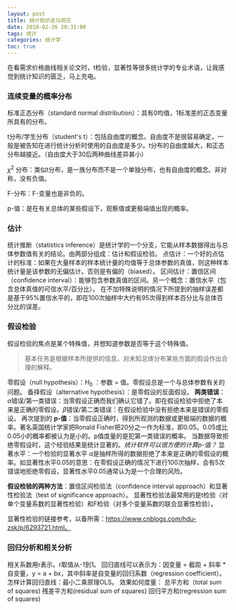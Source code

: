 ```yaml
---
layout: post
title: 统计知识走马观花
date: 2018-02-26 20:31:00
tags: 统计
categories: 统计学
toc: true
---
```


在看需求价格曲线相关论文时，t检验，显著性等很多统计学的专业术语，让我感觉到统计知识的匮乏，马上充电。
<!--more-->

### 连续变量的概率分布
标准正态分布（standard normal distribution）：具有0均值，1标准差的正态变量所具有的分布。

t分布/学生分布（student's t）：包括自由度的概念。自由度不是很容易确定，一般是被告知在进行统计分析时使用的自由度是多少。t分布的自由度越大，和正态分布越接近。（自由度大于30后两种曲线差异甚小）

$\chi^2$ 分布：类似t分布，是一族分布而不是一个单独分布，也有自由度的概念。非对称，没有负值。

F-分布：F-变量也是非负的。

p-值：是在有关总体的某些假设下，观察值或更极端值出现的概率。

### 估计
统计推断（statistics inference）是统计学的一个分支，它能从样本数据得出与总体参数值有关的结论。由两部分组成：估计和假设检验。
点估计：一个好的点估计的标准：如果在大量样本的样本统计量的均值等于总体参数的真值，则这种样本统计量是该参数的无偏估计。否则是有偏的（biased）。
区间估计：置信区间（confidence interval）：能够包含参数真值的区间。另一个概念：置信水平（包含总体真值的可信水平/百分比）。
在不加特殊说明的情况下所提到的抽样误差都是基于95%置信水平的，即在100次抽样中大约有95次得到样本百分比与总体百分比的误差。

### 假设检验
假设检验的焦点是某个特殊值，并想知道参数是否等于这个特殊值。
> 基本任务是根据样本所提供的信息，对未知总体分布某些方面的假设作出合理的解释。

零假设（null hypothesis）：$H_0$ ：参数 = 值。零假设总是一个与总体参数有关的问题。
备择假设（alternative hypothesis）：是零假设的反面假设。
**两类错误**：$\alpha$错误/第一类错误：当零假设正确而我们确认它错了。即在假设检验中拒绝了本来是正确的零假设。$\beta$错误/第二类错误：在假设检验中没有拒绝本来是错误的零假设。
再次提到的 **p-值**：当零假设正确时，得到所观测的数据或更极端的数据的概率。著名英国统计学家把Ronald Fisher把20分之一作为标准，即0.05。0.05或比0.05小的概率都被认为是小的。p值度量的是犯第一类错误的概率。
当数据导致拒绝零假设时，这个经验结果是统计显著的。*统计软件可以很方便的计算p-值？*
显著水平：一个检验的显著水平 $\alpha$是抽样所得的数据拒绝了本来是正确的零假设的概率。如显著性水平0.05的意思：在零假设正确的情况下进行100次抽样，会有5次错误地拒绝零假设，显著性水平0.05通常认为是一个合理的风险。

**假设检验的两种方法**：置信区间检验法（confidence interval approach）和显著性检验法（test of significance approach）。
显著性检验法最常用的是t检验（对单个变量系数的显著性检验）和F检验（对多个变量系数的联合显著性检验）。

显著性检验的链接参考，以备所需：https://www.cnblogs.com/hdu-zsk/p/6293721.html。

### 回归分析和相关分析
相关系数用r表示。r取值从-1到1。
回归直线可以表示为：因变量 = 截距 + 斜率 * 自变量，y = a + bx，其中斜率是自变量的回归系数（regression coefficient）。
怎样计算回归直线：最小二乘原理OLS。
效果如何度量：
总平方和（total sum of squares)
残差平方和(residual sum of squares)
回归平方和(regression sum of squares)
